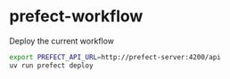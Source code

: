 # prefect-workflow

Deploy the current workflow

```bash
export PREFECT_API_URL=http://prefect-server:4200/api
uv run prefect deploy
```
